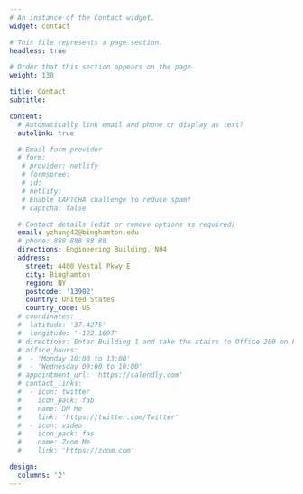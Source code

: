 ```yaml
---
# An instance of the Contact widget.
widget: contact

# This file represents a page section.
headless: true

# Order that this section appears on the page.
weight: 130

title: Contact
subtitle:

content:
  # Automatically link email and phone or display as text?
  autolink: true

  # Email form provider
  # form:
   # provider: netlify
   # formspree:
   # id:
   # netlify:
   # Enable CAPTCHA challenge to reduce spam?
   # captcha: false

  # Contact details (edit or remove options as required)
  email: yzhang42@binghamton.edu
  # phone: 888 888 88 88
  directions: Engineering Building, N04
  address:
    street: 4400 Vestal Pkwy E
    city: Binghamton
    region: NY
    postcode: '13902'
    country: United States
    country_code: US
  # coordinates:
  #  latitude: '37.4275'
  #  longitude: '-122.1697'
  # directions: Enter Building 1 and take the stairs to Office 200 on Floor 2
  # office_hours:
  #  - 'Monday 10:00 to 13:00'
  #  - 'Wednesday 09:00 to 10:00'
  # appointment_url: 'https://calendly.com'
  # contact_links:
  #  - icon: twitter
  #    icon_pack: fab
  #    name: DM Me
  #    link: 'https://twitter.com/Twitter'
  #  - icon: video
  #    icon_pack: fas
  #    name: Zoom Me
  #    link: 'https://zoom.com'

design:
  columns: '2'
---
```

